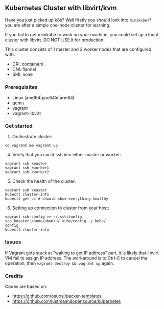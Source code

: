 ## Kubernetes Cluster with libvirt/kvm

Have you just picked up k8s? Well firstly you should look into `minikube` if you
are after a simple one-node cluster for learning.

If you fail to get minikube to work on your machine, you could set up a local
cluster with libvirt. DO NOT USE it for production.

This cluster consists of 1 master and 2 worker nodes that are configured with:

* CRI: containerd
* CNI: flannel
* SMI: none

### Prerequisites

* Linux (amd64|ppc64le|arm64)
* qemu
* vagrant
* vagrant-libvirt

### Get started

1. Orchestrate cluster:

```
cd vagrant && vagrant up
```

4. Verify that you could ssh into either master or worker:

```
vagrant ssh kmaster
vagrant ssh kworker1
vagrant ssh kworker2
```

5. Check the health of the cluster:

```
vagrant ssh kmaster
kubectl cluster-info
kubectl get cs # should show everything healthy
```

6. Setting up connection to cluster from your host:

```
vagrant ssh-config >> ~/.ssh/config
scp kmaster:/home/ubuntu/.kube/config ~/.kube/
config
kubectl cluster-info
```

### Issues

If Vagrant gets stuck at "waiting to get IP address" part, it is likely that libvirt VM fail to assign IP address.
The workaround is to Ctrl-C to cancel the operation, then `vagrant destroy && vagrant up` again. 

### Credits

Codes are based on:

* https://github.com/osuosl/packer-templates
* https://github.com/justmeandopensource/kubernetes
